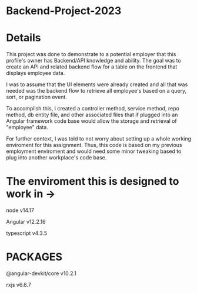 # Backend-Project-2023

# Details

This project was done to demonstrate to a potential employer that this profile's owner has Backend/API knowledge and ability. The goal was to create an API and related backend flow for a table on the frontend that displays employee data. 

I was to assume that the UI elements were already created and all that was needed was the backend flow to retrieve all employee's based on a query, sort, or pagination event.

To accomplish this, I created a controller method, service method, repo method, db entity file, and other associated files that if plugged into an Angular framework code base would allow the storage and retrieval of "employee" data. 

For further context, I was told to not worry about setting up a whole working enviroment for this assignment. Thus, this code is based on my previous employment enviroment and would need some minor tweaking based to plug into another workplace's code base. 

# The enviroment this is designed to work in ->

node v14.17

Angular v12.2.16

typescript v4.3.5

# PACKAGES

@angular-devkit/core v10.2.1

rxjs v6.6.7


